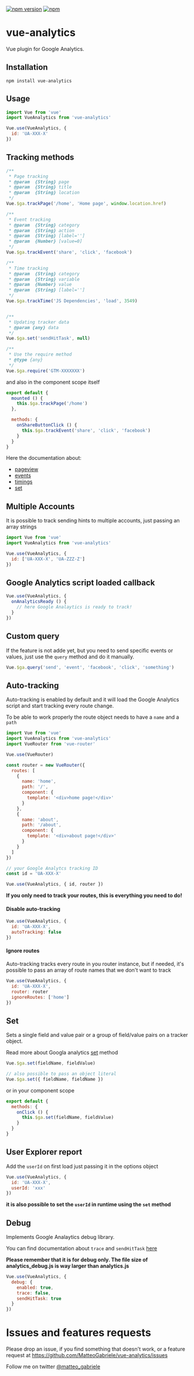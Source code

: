 [![npm version](https://badge.fury.io/js/vue-analytics.svg)](https://badge.fury.io/js/vue-analytics) [![npm](https://img.shields.io/npm/dt/vue-analytics.svg)](https://www.npmjs.com/package/vue-analytics)


# vue-analytics
Vue plugin for Google Analytics.

## Installation

```shell
npm install vue-analytics
```

## Usage

```js
import Vue from 'vue'
import VueAnalytics from 'vue-analytics'

Vue.use(VueAnalytics, {
  id: 'UA-XXX-X'
})
```

## Tracking methods

```js
/**
 * Page tracking
 * @param  {String} page
 * @param  {String} title
 * @param  {String} location
 */
Vue.$ga.trackPage('/home', 'Home page', window.location.href)

/**
 * Event tracking
 * @param  {String} category
 * @param  {String} action
 * @param  {String} [label='']
 * @param  {Number} [value=0]
 */
Vue.$ga.trackEvent('share', 'click', 'facebook')

/**
 * Time tracking
 * @param  {String} category
 * @param  {String} variable
 * @param  {Number} value
 * @param  {String} [label='']
 */
Vue.$ga.trackTime('JS Dependencies', 'load', 3549)


/**
 * Updating tracker data
 * @param {any} data
 */
Vue.$ga.set('sendHitTask', null)

/**
 * Use the require method
 * @type {any}
 */
Vue.$ga.require('GTM-XXXXXXX')
```

and also in the component scope itself

```js
export default {
  mounted () {
    this.$ga.trackPage('/home')
  },

  methods: {
    onShareButtonClick () {
      this.$ga.trackEvent('share', 'click', 'facebook')
    }
  }
}
```

Here the documentation about: 

- [pageview](https://developers.google.com/analytics/devguides/collection/analyticsjs/pages)
- [events](https://developers.google.com/analytics/devguides/collection/analyticsjs/events)
- [timings](https://developers.google.com/analytics/devguides/collection/analyticsjs/user-timings)
- [set](https://developers.google.com/analytics/devguides/collection/analyticsjs/accessing-trackers)

## Multiple Accounts

It is possible to track sending hints to multiple accounts, just passing an array strings

```js
import Vue from 'vue'
import VueAnalytics from 'vue-analytics'

Vue.use(VueAnalytics, {
  id: ['UA-XXX-X', 'UA-ZZZ-Z']
})

```

## Google Analytics script loaded callback

```js
Vue.use(VueAnalytics, {
  onAnalyticsReady () {
    // here Google Analaytics is ready to track!
  }
})
```

## Custom query
If the feature is not adde yet, but you need to send specific events or values, just use the `query` method and do it manually.

```js
Vue.$ga.query('send', 'event', 'facebook', 'click', 'something')
```

## Auto-tracking

Auto-tracking is enabled by default and it will load the Google Analytics script and start tracking every route change.

To be able to work properly the route object needs to have a `name` and a `path`

```js
import Vue from 'vue'
import VueAnalytics from 'vue-analytics'
import VueRouter from 'vue-router'

Vue.use(VueRouter)

const router = new VueRouter({
  routes: [
    {
      name: 'home',
      path: '/',
      component: {
        template: '<div>home page!</div>'
      }
    },
    {
      name: 'about',
      path: '/about',
      component: {
        template: '<div>about page!</div>'
      }
    }
  ]
})

// your Google Analytcs tracking ID
const id = 'UA-XXX-X'

Vue.use(VueAnalytics, { id, router })

```

**If you only need to track your routes, this is everything you need to do!**

#### Disable auto-tracking

```js
Vue.use(VueAnalytics, {
  id: 'UA-XXX-X',
  autoTracking: false
})
```

#### Ignore routes

Auto-tracking tracks every route in you router instance, but if needed, it's possible to pass an array of route names that we don't want to track


```js
Vue.use(VueAnalytics, {
  id: 'UA-XXX-X',
  router: router
  ignoreRoutes: ['home']
})
```

## Set

Sets a single field and value pair or a group of field/value pairs on a tracker object.

Read more about Googla analytics [set](https://developers.google.com/analytics/devguides/collection/analyticsjs/command-queue-reference#set) method

```js
Vue.$ga.set(fieldName, fieldValue)

// also possible to pass an object literal
Vue.$ga.set({ fieldName, fieldName })

```

or in your component scope

```js
export default {
  methods: {
    onClick () {
      this.$ga.set(fieldName, fieldValue)
    }
  }
}
```

## User Explorer report

Add the `userId` on first load just passing it in the options object

```js
Vue.use(VueAnalytics, {
  id: 'UA-XXX-X',
  userId: 'xxx'
})
```

**it is also possible to set the `userId` in runtime using the `set` method**


## Debug

Implements Google Analaytics debug library.

You can find documentation about `trace` and `sendHitTask` [here](https://developers.google.com/analytics/devguides/collection/analyticsjs/debugging)

**Please remember that it is for debug only. The file size of analytics_debug.js is way larger than analytics.js**


```js
Vue.use(VueAnalytics, {
  debug: {
    enabled: true,
    trace: false,
    sendHitTask: true
  }
})
```

# Issues and features requests
Please drop an issue, if you find something that doesn't work, or a feature request at https://github.com/MatteoGabriele/vue-analytics/issues

Follow me on twitter [@matteo_gabriele](https://twitter.com/matteo_gabriele)
